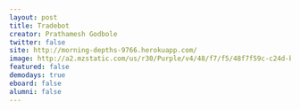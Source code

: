 ```yaml
---
layout: post
title: Tradebot
creator: Prathamesh Godbole
twitter: false
site: http://morning-depths-9766.herokuapp.com/
image: http://a2.mzstatic.com/us/r30/Purple/v4/48/f7/f5/48f7f59c-c24d-b64b-cf4c-e7c4dc1042bb/mzl.lxpidbji.175x175-75.jpg
featured: false
demodays: true
eboard: false
alumni: false
---
```

